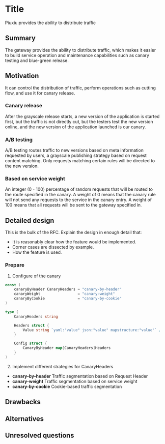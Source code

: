 # Title

Piuxiu provides the ability to distribute traffic

## Summary

The gateway provides the ability to distribute traffic, which makes it easier to build service operation and maintenance capabilities such as canary testing and blue-green release.

## Motivation

It can control the distribution of traffic, perform operations such as cutting flow, and use it for canary release.

### Canary release

After the grayscale release starts, a new version of the application is started first, but the traffic is not directly cut, but the testers test the new version online, and the new version of the application launched is our canary.

### A/B testing

A/B testing routes traffic to new versions based on meta information requested by users, a grayscale publishing strategy based on request content matching. Only requests matching certain rules will be directed to the new version.

### Based on service weight

An integer (0 - 100) percentage of random requests that will be routed to the route specified in the canary. A weight of 0 means that the canary rule will not send any requests to the service in the canary entry. A weight of 100 means that all requests will be sent to the gateway specified in.

## Detailed design

This is the bulk of the RFC. Explain the design in enough detail that:

- It is reasonably clear how the feature would be implemented.
- Corner cases are dissected by example.
- How the feature is used.

### Prepare

1. Configure of the canary

```go
const (
	canaryByHeader CanaryHeaders = "canary-by-header"
	canaryWeight                 = "canary-weight"
	canaryByCookie               = "canary-by-cookie"
)

type (
	CanaryHeaders string

	Headers struct {
		Value string `yaml:"value" json:"value" mapstructure:"value"` // header value
	}

	Config struct {
		CanaryByHeader map[CanaryHeaders]Headers
	}
)
```

2. Implement different strategies for CanaryHeaders

* **canary-by-header** Traffic segmentation based on Request Header
* **canary-weight** Traffic segmentation based on service weight
* **canary-by-cookie** Cookie-based traffic segmentation

## Drawbacks

## Alternatives

## Unresolved questions

